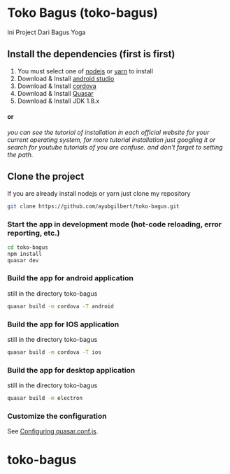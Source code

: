 # Toko Bagus (toko-bagus)

Ini Project Dari Bagus Yoga

## Install the dependencies (first is first)
1. You must select one of [nodejs](https://nodejs.org/en/download/) or [yarn](https://classic.yarnpkg.com/en/docs/install/#windows-stable) to install
2. Download & Install [android studio](https://developer.android.com/studio?hl=id)
3. Download & Install [cordova](https://cordova.apache.org/)
4. Download & Install [Quasar](quasar.dev)
5. Download & Install JDK 1.8.x
#### or
*you can see the tutorial of installation in each official website for your current operating system, for more tutorial installation just googling it or search for youtube tutorials of you are confuse. and don't forget to setting the path.*

## Clone the project
If you are already install nodejs or yarn just clone my repository
```bash
git clone https://github.com/ayubgilbert/toko-bagus.git
```


### Start the app in development mode (hot-code reloading, error reporting, etc.)
```bash
cd toko-bagus
npm install
quasar dev
```


### Build the app for android application
still in the directory toko-bagus
```bash
quasar build -m cordova -T android
```
### Build the app for IOS application
still in the directory toko-bagus
```bash
quasar build -m cordova -T ios
```
### Build the app for desktop application
still in the directory toko-bagus
```bash
quasar build -m electron
```

### Customize the configuration
See [Configuring quasar.conf.js](https://quasar.dev/quasar-cli/quasar-conf-js).
# toko-bagus
